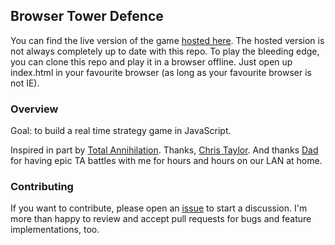 Browser Tower Defence
----------------------

You can find the live version of the game [hosted here](https://tsamb.github.io/rts). The hosted version is not always completely up to date with this repo. To play the bleeding edge, you can clone this repo and play it in a browser offline. Just open up index.html in your favourite browser (as long as your favourite browser is not IE).

### Overview

Goal: to build a real time strategy game in JavaScript.

Inspired in part by [Total Annihilation](https://en.wikipedia.org/wiki/Total_Annihilation). Thanks, [Chris Taylor](https://en.wikipedia.org/wiki/Chris_Taylor_%28game_designer%29). And thanks [Dad](http://rurallaw.co.nz/team/partners/) for having epic TA battles with me for hours and hours on our LAN at home.

### Contributing

If you want to contribute, please open an [issue](../../issues) to start a discussion. I'm more than happy to review and accept pull requests for bugs and feature implementations, too.
